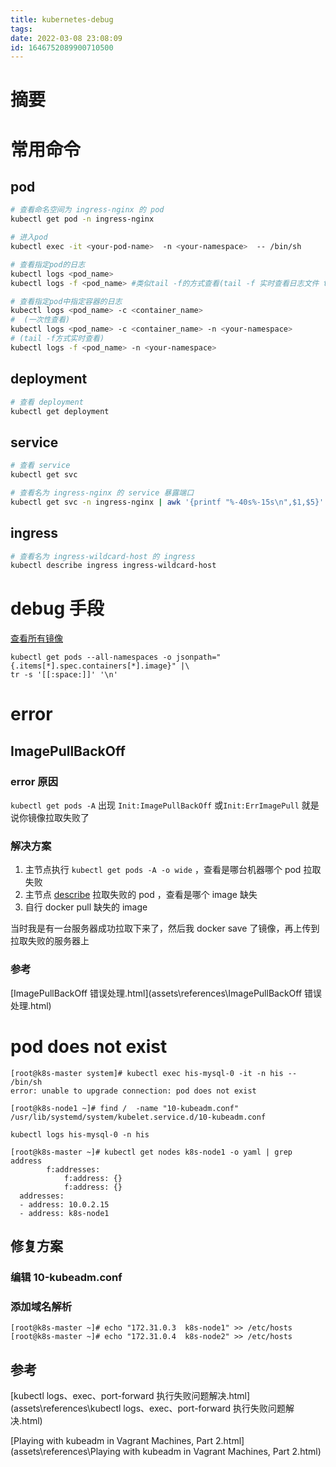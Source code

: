 ```yaml
---
title: kubernetes-debug
tags: 
date: 2022-03-08 23:08:09
id: 1646752089900710500
---
```

# 摘要

# 常用命令

## pod

```sh
# 查看命名空间为 ingress-nginx 的 pod
kubectl get pod -n ingress-nginx 
```

```sh
# 进入pod
kubectl exec -it <your-pod-name>  -n <your-namespace>  -- /bin/sh
```

```sh
# 查看指定pod的日志
kubectl logs <pod_name>
kubectl logs -f <pod_name> #类似tail -f的方式查看(tail -f 实时查看日志文件 tail -f 日志文件log)

# 查看指定pod中指定容器的日志
kubectl logs <pod_name> -c <container_name>
#  (一次性查看)
kubectl logs <pod_name> -c <container_name> -n <your-namespace>
# (tail -f方式实时查看)
kubectl logs -f <pod_name> -n <your-namespace>
```

## deployment

```sh
# 查看 deployment
kubectl get deployment 
```

## service

```sh
# 查看 service
kubectl get svc
```

```sh
# 查看名为 ingress-nginx 的 service 暴露端口
kubectl get svc -n ingress-nginx | awk '{printf "%-40s%-15s\n",$1,$5}'
```

## ingress

```sh
# 查看名为 ingress-wildcard-host 的 ingress
kubectl describe ingress ingress-wildcard-host
```

# debug 手段

[查看所有镜像](https://kubernetes.io/docs/tasks/access-application-cluster/list-all-running-container-images/#list-all-container-images-in-all-namespaces) 

```
kubectl get pods --all-namespaces -o jsonpath="{.items[*].spec.containers[*].image}" |\
tr -s '[[:space:]]' '\n'
```



# error

## ImagePullBackOff

### error 原因

`kubectl get pods -A`  出现 `Init:ImagePullBackOff` 或`Init:ErrImagePull` 就是说你镜像拉取失败了

### 解决方案

1. 主节点执行 `kubectl get pods -A -o wide` ，查看是哪台机器哪个 pod 拉取失败
2. 主节点 [describe](https://kubernetes.io/docs/reference/generated/kubectl/kubectl-commands#describe) 拉取失败的 pod ，查看是哪个 image 缺失
3. 自行 docker pull 缺失的 image 

当时我是有一台服务器成功拉取下来了，然后我 docker save 了镜像，再上传到拉取失败的服务器上

### 参考

 [ImagePullBackOff 错误处理.html](assets\references\ImagePullBackOff 错误处理.html) 

# pod does not exist

```
[root@k8s-master system]# kubectl exec his-mysql-0 -it -n his -- /bin/sh
error: unable to upgrade connection: pod does not exist
```

```
[root@k8s-node1 ~]# find /  -name "10-kubeadm.conf"
/usr/lib/systemd/system/kubelet.service.d/10-kubeadm.conf
```

```
kubectl logs his-mysql-0 -n his
```



```
[root@k8s-master ~]# kubectl get nodes k8s-node1 -o yaml | grep address
        f:addresses:
            f:address: {}
            f:address: {}
  addresses:
  - address: 10.0.2.15
  - address: k8s-node1

```



## 修复方案

### 编辑 10-kubeadm.conf



### 添加域名解析

```
[root@k8s-master ~]# echo "172.31.0.3  k8s-node1" >> /etc/hosts
[root@k8s-master ~]# echo "172.31.0.4  k8s-node2" >> /etc/hosts
```

## 参考

 [kubectl logs、exec、port-forward 执行失败问题解决.html](assets\references\kubectl logs、exec、port-forward 执行失败问题解决.html) 

 [Playing with kubeadm in Vagrant Machines, Part 2.html](assets\references\Playing with kubeadm in Vagrant Machines, Part 2.html) 
